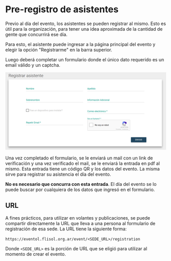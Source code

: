 # Pre-registro de asistentes

Previo al día del evento, los asistentes se pueden registrar al mismo. Esto es útil para la organización, para tener una
idea aproximada de la cantidad de gente que concurrirá ese día.

Para esto, el asistente puede ingresar a la página principal del evento y elegir la opción "Registrarme"
en la barra superior.

Luego deberá completar un formulario donde el único dato requerido es un email válido y un captcha.

![Formulario de registro de asistente](assets/attendee-registration-form.png)

Una vez completado el formulario, se le enviará un mail con un link de verificación y una vez verificado el mail,
se le enviará la entrada en pdf al mismo. Esta entrada tiene un código QR y los datos del evento. La misma sirve para
registrar su asistencia el día del evento.

**No es necesario que concurra con esta entrada**. El día del evento se lo puede buscar por cualquiera de los datos que
ingresó en el formulario.

## URL
A fines prácticos, para utilizar en volantes y publicaciones, se puede compartir directamente la URL que lleva a una persona
al formulario de registración de esa sede. La URL tiene la siguiente forma:

`https://eventol.flisol.org.ar/event/<SEDE_URL>/registration`

Donde `<SEDE_URL>` es la porción de URL que se eligió para utilizar al momento de crear el evento.